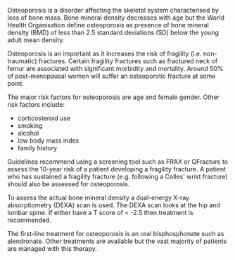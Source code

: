Osteoporosis is a disorder affecting the skeletal system characterised by loss of bone mass. Bone mineral density decreases with age but the World Health Organisation define osteoporosis as presence of bone mineral density (BMD) of less than 2\.5 standard deviations (SD) below the young adult mean density.  
  
Osteoporosis is an important as it increases the risk of fragility (i.e. non\-traumatic) fractures. Certain fragility fractures such as fractured neck of femur are associated with significant morbidity and mortality. Around 50% of post\-menopausal women will suffer an osteoporotic fracture at some point.  
  
The major risk factors for osteoporosis are age and female gender. Other risk factors include:  
* corticosteroid use
* smoking
* alcohol
* low body mass index
* family history

  
Guidelines recommend using a screening tool such as FRAX or QFracture to assess the 10\-year risk of a patient developing a fragility fracture. A patient who has sustained a fragility fracture (e.g. following a Colles' wrist fracture) should also be assessed for osteoporosis.  
  
To assess the actual bone mineral density a dual\-energy X\-ray absorptiometry (DEXA) scan is used. The DEXA scan looks at the hip and lumbar spine. If either have a T score of \< \-2\.5 then treatment is recommended.  
  
The first\-line treatment for osteoporosis is an oral bisphosphonate such as alendronate. Other treatments are available but the vast majority of patients are managed with this therapy.